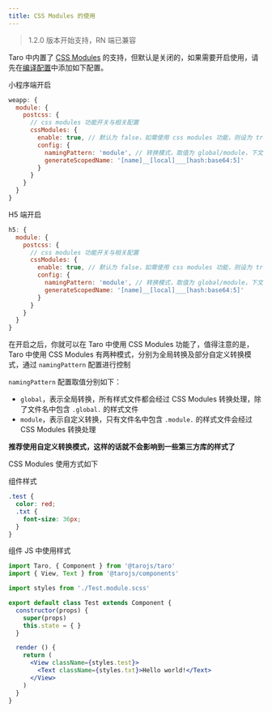 ```yaml
---
title: CSS Modules 的使用
---
```


> 1.2.0 版本开始支持，RN 端已兼容

Taro 中内置了 [CSS Modules](https://github.com/css-modules/css-modules) 的支持，但默认是关闭的，如果需要开启使用，请先在[编译配置](./config-detail.md)中添加如下配置。

小程序端开启

```js
weapp: {
  module: {
    postcss: {
      // css modules 功能开关与相关配置
      cssModules: {
        enable: true, // 默认为 false，如需使用 css modules 功能，则设为 true
        config: {
          namingPattern: 'module', // 转换模式，取值为 global/module，下文详细说明
          generateScopedName: '[name]__[local]___[hash:base64:5]'
        }
      }
    }
  }
}
```

H5 端开启

```js
h5: {
  module: {
    postcss: {
      // css modules 功能开关与相关配置
      cssModules: {
        enable: true, // 默认为 false，如需使用 css modules 功能，则设为 true
        config: {
          namingPattern: 'module', // 转换模式，取值为 global/module，下文详细说明
          generateScopedName: '[name]__[local]___[hash:base64:5]'
        }
      }
    }
  }
}
```

在开启之后，你就可以在 Taro 中使用 CSS Modules 功能了，值得注意的是，Taro 中使用 CSS Modules 有两种模式，分别为全局转换及部分自定义转换模式，通过 `namingPattern` 配置进行控制

`namingPattern` 配置取值分别如下：
- `global`，表示全局转换，所有样式文件都会经过 CSS Modules 转换处理，除了文件名中包含 `.global.` 的样式文件
- `module`，表示自定义转换，只有文件名中包含 `.module.` 的样式文件会经过 CSS Modules 转换处理

**推荐使用自定义转换模式，这样的话就不会影响到一些第三方库的样式了**

CSS Modules 使用方式如下

组件样式

```scss
.test {
  color: red;
  .txt {
    font-size: 36px;
  }
}
```

组件 JS 中使用样式

```jsx
import Taro, { Component } from '@tarojs/taro'
import { View, Text } from '@tarojs/components'

import styles from './Test.module.scss'

export default class Test extends Component {
  constructor(props) {
    super(props)
    this.state = { }
  }

  render () {
    return (
      <View className={styles.test}>
        <Text className={styles.txt}>Hello world!</Text>
      </View>
    )
  }
}
```
